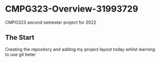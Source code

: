 # CMPG323-Overview-31993729
CMPG323 second semester project for 2022
## The Start
Creating the repository and adding my project layout today whilst learning to use git beter